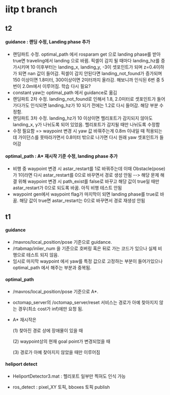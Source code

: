 # iitp t branch

## t2

#### guidance : 랜딩 수정, Landing phase 추가
* 랜딩파트 수정. optimal_path 에서 rosparam get 으로 landing phase를 받아 true면 traveling에서 landing 으로 바뀜. 픽셀이 감지 될 때마다 landing_hz를 증가시키며 10 이후부터는 landing_x, landing_y, -3이 셋포인트가 되며 z=0.4이하가 되면 nan 값이 들어감. 픽셀이 감지 안된다면 landing_not_found가 증가되며 150 이상이면 1.8미터, 300이상이면 2미터까지 올라감. 해보니까 인식된 6번 중 5번이 2.0m에서 이루어짐. 학습 다시 필요?
* constant yaw는 optimal_path 에서 guidance로 옮김
* 랜딩파트 2차 수정. landing_not_found로 인해서 1.8, 2.0미터로 셋포인트가 들어가다가도 인식되면 landing_hz가 10 되기 전에는 1.2로 다시 들어감. 해당 부분 수정함. 
* 랜딩파트 3차 수정. landing_hz가 10 이상이면 헬리포트가 감지되지 않아도 landing_x, y가 나뉘도록 되어 있었음. 헬리포트가 감지될 때만 나뉘도록 수정함
* 수정 필요함 => waypoint 변경 시 yaw 값 바꿔주는게 0.8m 이내일 때 적용되는데 가이던스를 못따라가면서 0.8미터 밖으로 나가면 다시 원래 yaw 셋포인트가 들어감

#### optimal_path : A* 재시작 기준 수정, landing phase 추가
* 비행 중 waypoint 변경 시 astar_restart를 1로 바꿔주는데 이때 Obstacle(pose)가 1이라면 다시 astar_restart를 0으로 바꾸면서 경로 생성 안됨
--> 해당 문제 해결 위해 waypoint 변경 시 path_exist를 false로 바꾸고 해당 값이 true일 때만 astar_restart가 0으로 되도록 바꿈. 아직 비행 테스트 안됨
* waypoint gen에서 waypoint flag가 마지막이 되면 landing phase를 true로 바꿈. 해당 값이 true면 astar_restart는 0으로 바꾸면서 경로 재생성 안됨 

## t1

#### guidance

* /mavros/local_position/pose 기준으로 guidance.
* /rtabmap/inlier_num 을 기준으로 호버링 혹은 뒤로 가는 코드가 있으나 실제 비행으로 테스트 되지 않음.
* 임시로 마지막 waypoint 에서 yaw를 특정 값으로 고정하는 부분이 들어가있으나 optimal_path 에서 해주는 부분과 중복됨.

#### optimal_path

* /mavros/local_position/pose 기준으로 A*.
* octomap_server의 /octomap_server/reset 서비스는 경로가 아예 찾아지지 않는 경우(최소 cost가 inf)에만 요청 됨.
* A* 재시작은 

  (1) 찾아진 경로 상에 장애물이 있을 때

  (2) waypoint상의 현재 goal point가 변경되었을 때 
  
  (3) 경로가 아예 찾아지지 않았을 때만 이루어짐
  
#### heliport detect

* HeliportDetector3.mat : 헬리포트 일부만 찍혀도 인식 가능

* ros_detect : pixel_XY 토픽, bboxes 토픽 publish


